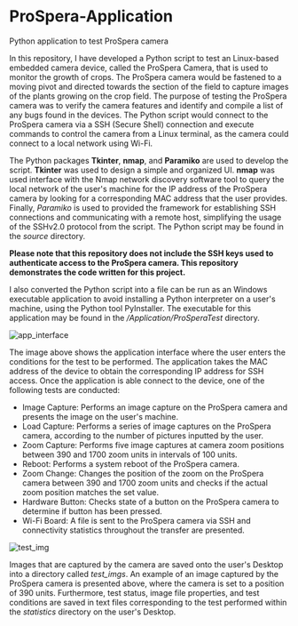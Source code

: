 # ProSpera-Application
Python application to test ProSpera camera

In this repository, I have developed a Python script to test an Linux-based embedded camera device, called the ProSpera Camera, that is used to monitor the growth of crops. The ProSpera camera would be fastened 
to a moving pivot and directed towards the section of the field to capture images of the plants growing on the crop field. The purpose of testing the ProSpera camera was to verify the camera features and identify and compile a list 
of any bugs found in the devices. The Python script would connect to the ProSpera camera via a SSH (Secure Shell) connection and execute commands to control the camera from a Linux terminal, as the camera could connect to a local network using Wi-Fi. 

The Python packages **Tkinter**, **nmap**, and **Paramiko** are used to develop the script. **Tkinter** was used to design a simple and organized UI. **nmap** was used interface with the Nmap network discovery software tool to query the local network of the user's machine 
for the IP address of the ProSpera camera by looking for a corresponding MAC address that the user provides. Finally, *Paramiko* is used to provided the framework for establishing SSH connections and communicating with a remote host, simplifying the usage 
of the SSHv2.0 protocol from the script. The Python script may be found in the *source* directory.

**Please note that this repository does not include the SSH keys used to authenticate access to the ProSpera camera. This repository demonstrates the code written for this project.**

I also converted the Python script into a file can be run as an Windows executable application to avoid installing a Python interpreter on a user's machine, using the Python tool PyInstaller. The executable for this application may be found in the */Application/ProSperaTest*
directory.

![app_interface](https://user-images.githubusercontent.com/43174428/139049034-d3303983-6c8d-41ef-9b84-a99ff17cad67.png)

The image above shows the application interface where the user enters the conditions for the test to be performed. The application takes the MAC address of the device to obtain the corresponding IP address for SSH access. Once the application is able connect to the device, one of the following tests are conducted:

* Image Capture: Performs an image capture on the ProSpera camera and presents the image on the user's machine.
* Load Capture: Performs a series of image captures on the ProSpera camera, according to the number of pictures inputted by the user.
* Zoom Capture: Performs five image captures at camera zoom positions between 390 and 1700 zoom units in intervals of 100 units. 
* Reboot: Performs a system reboot of the ProSpera camera.
* Zoom Change: Changes the position of the zoom on the ProSpera camera between 390 and 1700 zoom units and checks if the actual zoom position matches the set value.
* Hardware Button: Checks state of a button on the ProSpera camera to determine if button has been pressed.
* Wi-Fi Board: A file is sent to the ProSpera camera via SSH and connectivity statistics throughout the transfer are presented.

![test_img](https://user-images.githubusercontent.com/43174428/139048888-5d9f7aec-ae60-4d17-9539-60b85b782506.jpeg)

Images that are captured by the camera are saved onto the user's Desktop into a directory called *test_imgs*. An example of an image captured by the ProSpera camera is presented above, where the camera is set to a position of 390 units. Furthermore, test status, image file properties, and test conditions are saved in text files corresponding to the test performed within the *statistics* directory on the user's Desktop.

